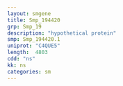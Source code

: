 ```yaml
---
layout: smgene
title: Smp_194420
grp: Smp_19
description: "hypothetical protein"
smp: Smp_194420.1
uniprot: "C4QUE5"
length:  4803
cdd: "ns"
kk: ns
categories: sm
---
```

